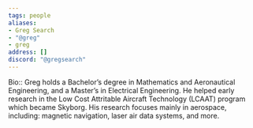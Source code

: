 ```yaml
---
tags: people
aliases:
- Greg Search
- "@greg"
- greg
address: []
discord: "@gregsearch"
---
```

Bio:: Greg holds a Bachelor’s degree in Mathematics and Aeronautical Engineering, and a Master’s in Electrical Engineering. He helped early research in the Low Cost Attritable Aircraft Technology (LCAAT) program which became Skyborg. His research focuses mainly in aerospace, including: magnetic navigation, laser air data systems, and more. 